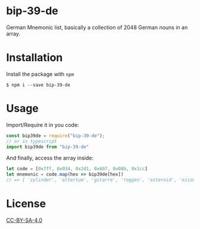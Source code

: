 # bip-39-de

German Mnemonic list, basically a collection of 2048 German nouns in an array.

# Installation
Install the package with `npm`

```
$ npm i --save bip-39-de
```


# Usage

Import/Require it in you code:

```javascript
const bip39de = require("bip-39-de");
// or in typescript
import bip39de from "bip-39-de"
```

And finally, access the array inside:

```javascript
let code = [0x7ff, 0x034, 0x2d1, 0x607, 0x08b, 0x1cc]
let mnemonic = code.map(hex => bip39de[hex])
// => [ 'zylinder', 'altertum', 'gitarre', 'roggen', 'asteroid', 'eiszeit' ]
```

# License

[CC-BY-SA-4.0](/LICENSE)
